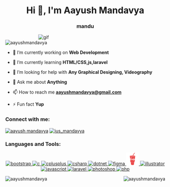 <h1 align="center">Hi 👋, I'm Aayush Mandavya</h1>
<h3 align="center">mandu</h3>
<img align="right" alt="gif" width="400" src="https://i.pinimg.com/originals/8a/4d/bc/8a4dbc7c87a56ea8a897394cedd4bb5d.gif">
<p align="left"> <img src="https://komarev.com/ghpvc/?username=aayushmandavya&label=Profile%20views&color=0e75b6&style=flat" alt="aayushmandavya" /> </p>

- 🔭 I’m currently working on **Web Development**

- 🌱 I’m currently learning **HTML/CSS,js,laravel**

- 🤝 I’m looking for help with **Any Graphical Designing, Videography**

- 💬 Ask me about **Anything**

- 📫 How to reach me **aayushmandavya@gmail.com**

- ⚡ Fun fact **Yup**

<h3 align="left">Connect with me:</h3>
<p align="left">
<a href="https://fb.com/aayush mandavya" target="blank"><img align="center" src="https://raw.githubusercontent.com/rahuldkjain/github-profile-readme-generator/master/src/images/icons/Social/facebook.svg" alt="aayush mandavya" height="30" width="40" /></a>
<a href="https://instagram.com/ius_mandavya" target="blank"><img align="center" src="https://raw.githubusercontent.com/rahuldkjain/github-profile-readme-generator/master/src/images/icons/Social/instagram.svg" alt="ius_mandavya" height="30" width="40" /></a>
</p>

<h3 align="left">Languages and Tools:</h3>
<p align="center"> <a href="https://getbootstrap.com" target="_blank" rel="noreferrer"> <img src="https://img.icons8.com/color/480/000000/bootstrap.png" alt="bootstrap" width="40" height="40"/> </a> <a href="https://www.cprogramming.com/" target="_blank" rel="noreferrer"> <img src="https://img.icons8.com/nolan/96/c-key.png" alt="c" width="40" height="40"/> </a> <a href="https://www.w3schools.com/cpp/" target="_blank" rel="noreferrer"> <img src="https://img.icons8.com/nolan/96/c-plus-plus.png" alt="cplusplus" width="40" height="40"/> </a> <a href="https://www.w3schools.com/cs/" target="_blank" rel="noreferrer"> <img src="https://img.icons8.com/nolan/96/cs.png" alt="csharp" width="40" height="40"/> </a> <a href="https://dotnet.microsoft.com/" target="_blank" rel="noreferrer"> <img src="https://img.icons8.com/color/480/000000/net-framework.png" alt="dotnet" width="40" height="40"/> </a> <a href="https://www.figma.com/" target="_blank" rel="noreferrer"> <img src="https://img.icons8.com/nolan/256/figma.png" alt="figma" width="40" height="40"/> </a> <a href="https://gulpjs.com" target="_blank" rel="noreferrer"> <img src="https://raw.githubusercontent.com/devicons/devicon/master/icons/gulp/gulp-plain.svg" alt="gulp" width="40" height="40"/> </a> <a href="https://www.adobe.com/in/products/illustrator.html" target="_blank" rel="noreferrer"> <img src="https://img.icons8.com/nolan/256/adobe-illustrator.png" alt="illustrator" width="40" height="40"/> </a> <a href="https://developer.mozilla.org/en-US/docs/Web/JavaScript" target="_blank" rel="noreferrer"> <img src="https://img.icons8.com/nolan/96/js.png" alt="javascript" width="40" height="40"/> </a> <a href="https://laravel.com/" target="_blank" rel="noreferrer"> <img src="https://img.icons8.com/fluency/96/000000/laravel.png" alt="laravel" width="40" height="40"/> </a><a href="https://www.photoshop.com/en" target="_blank" rel="noreferrer"> <img src="https://img.icons8.com/nolan/256/adobe-photoshop.png" alt="photoshop" width="40" height="40"/> </a> <a href="https://www.php.net" target="_blank" rel="noreferrer"> <img src="https://img.icons8.com/nolan/96/php.png" alt="php" width="40" height="40"/> </a> </p>

<p><img align="left" width="300" src="https://github-readme-stats.vercel.app/api/top-langs?username=aayushmandavya&show_icons=true&locale=en&layout=compact" alt="aayushmandavya" /></p>

<p>&nbsp;<img align="right" src="https://github-readme-stats.vercel.app/api?username=aayushmandavya&show_icons=true&locale=en" alt="aayushmandavya" /></p>
